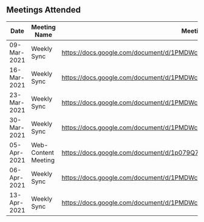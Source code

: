 
## Meetings Attended


| Date | Meeting Name | Meeting Minutes|
|-------|---|---|
| 09-Mar-2021 | Weekly Sync | https://docs.google.com/document/d/1PMDWc6xMe0fNE7shxTK5_HE_ykRBG5w55_Zx5hvzsEY/edit |
| 16-Mar-2021 | Weekly Sync | https://docs.google.com/document/d/1PMDWc6xMe0fNE7shxTK5_HE_ykRBG5w55_Zx5hvzsEY/edit |
| 23-Mar-2021 | Weekly Sync | https://docs.google.com/document/d/1PMDWc6xMe0fNE7shxTK5_HE_ykRBG5w55_Zx5hvzsEY/edit |
| 30-Mar-2021 | Weekly Sync | https://docs.google.com/document/d/1PMDWc6xMe0fNE7shxTK5_HE_ykRBG5w55_Zx5hvzsEY/edit |
| 05-Apr-2021 | Web-Content Meeting | https://docs.google.com/document/d/1p079Q75RZ2Duk-nX4osXY2v3oFjqF6-BTZG6XPx8iQ4/edit |
| 06-Apr-2021 |  Weekly Sync | https://docs.google.com/document/d/1PMDWc6xMe0fNE7shxTK5_HE_ykRBG5w55_Zx5hvzsEY/edit |
| 13-Apr-2021 |  Weekly Sync | https://docs.google.com/document/d/1PMDWc6xMe0fNE7shxTK5_HE_ykRBG5w55_Zx5hvzsEY/edit |


